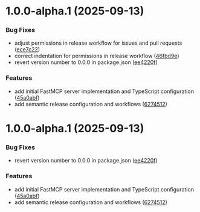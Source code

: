 # 1.0.0-alpha.1 (2025-09-13)


### Bug Fixes

* adjust permissions in release workflow for issues and pull requests ([ece7c22](https://github.com/yujeongJeon/caniuse-mcp/commit/ece7c223c82a684dd8caab4462936ac409bc73cc))
* correct indentation for permissions in release workflow ([46fbd9e](https://github.com/yujeongJeon/caniuse-mcp/commit/46fbd9e239429938704f6a2c804a0aefcb692cb2))
* revert version number to 0.0.0 in package.json ([ee4220f](https://github.com/yujeongJeon/caniuse-mcp/commit/ee4220f20acd812e35370d2f4be3741732bbb731))


### Features

* add initial FastMCP server implementation and TypeScript configuration ([45a0abf](https://github.com/yujeongJeon/caniuse-mcp/commit/45a0abfecd8dde46ed5e25ce868f3f2c54c7772b))
* add semantic release configuration and workflows ([6274512](https://github.com/yujeongJeon/caniuse-mcp/commit/62745129a6ca3fdee7490c4efa4efad3b6d78a3d))

# 1.0.0-alpha.1 (2025-09-13)


### Bug Fixes

* revert version number to 0.0.0 in package.json ([ee4220f](https://github.com/yujeongJeon/caniuse-mcp/commit/ee4220f20acd812e35370d2f4be3741732bbb731))


### Features

* add initial FastMCP server implementation and TypeScript configuration ([45a0abf](https://github.com/yujeongJeon/caniuse-mcp/commit/45a0abfecd8dde46ed5e25ce868f3f2c54c7772b))
* add semantic release configuration and workflows ([6274512](https://github.com/yujeongJeon/caniuse-mcp/commit/62745129a6ca3fdee7490c4efa4efad3b6d78a3d))
